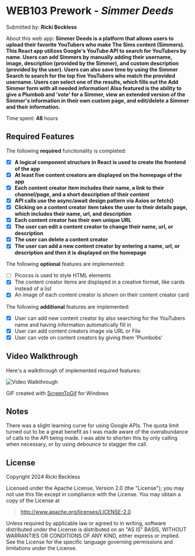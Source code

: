# WEB103 Prework - *Simmer Deeds*

Submitted by: **Ricki Beckless**

About this web app: **Simmer Deeds is a platform that allows users to upload their favorite YouTubers who make The Sims content (Simmers). This React app utilizes Google's YouTube API to search for YouTubers by name. Users can add Simmers by manually adding their username, image, description (provided by the Simmer), and custom description (provided by the user). Users can also save time by using the Simmer Search to search for the top five YouTubers who match the provided username. Users can select one of the results, which fills out the Add Simmer form with all needed information! Also featured is the ability to give a Plumbob and 'vote' for a Simmer, view an extended version of the Simmer's information in their own custom page, and edit/delete a Simmer and their information.**

Time spent: **48** hours

## Required Features

The following **required** functionality is completed:

<!-- 👉🏿👉🏿👉🏿 Make sure to check off completed functionality below -->
- [X] **A logical component structure in React is used to create the frontend of the app**
- [X] **At least five content creators are displayed on the homepage of the app**
- [X] **Each content creator item includes their name, a link to their channel/page, and a short description of their content**
- [X] **API calls use the async/await design pattern via Axios or fetch()**
- [X] **Clicking on a content creator item takes the user to their details page, which includes their name, url, and description**
- [X] **Each content creator has their own unique URL**
- [X] **The user can edit a content creator to change their name, url, or description**
- [X] **The user can delete a content creator**
- [X] **The user can add a new content creator by entering a name, url, or description and then it is displayed on the homepage**

The following **optional** features are implemented:

- [ ] Picocss is used to style HTML elements
- [X] The content creator items are displayed in a creative format, like cards instead of a list
- [X] An image of each content creator is shown on their content creator card

The following **additional** features are implemented:

* [X] User can add new content creator by also searching for the YouTubers name and having information automatically fill in
* [X] User can add content creators image via URL or File
* [X] User can vote on content creators by giving them 'Plumbobs'

## Video Walkthrough

Here's a walkthrough of implemented required features:

<img src='http://i.imgur.com/link/to/your/gif/file.gif' title='Video Walkthrough' width='' alt='Video Walkthrough' />

GIF created with [ScreenToGif](https://www.screentogif.com/) for Windows

## Notes

There was a slight learning curve for using Google APIs. The quota limit turned out to be a great benefit as I was made aware of the overabundance of calls to the API being made. I was able to shorten this by only calling when necessary, or by using debounce to stagger the call.

## License

Copyright 2024 Ricki Beckless

Licensed under the Apache License, Version 2.0 (the "License"); you may not use this file except in compliance with the License. You may obtain a copy of the License at

> http://www.apache.org/licenses/LICENSE-2.0

Unless required by applicable law or agreed to in writing, software distributed under the License is distributed on an "AS IS" BASIS, WITHOUT WARRANTIES OR CONDITIONS OF ANY KIND, either express or implied. See the License for the specific language governing permissions and limitations under the License.
